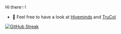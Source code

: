 <!--
**a-t-0/a-t-0** is a ✨ _special_ ✨ repository because its `README.md` (this file) appears on your GitHub profile.
-->
Hi there✨!
- 🤔 Feel free to have a look at [Hiveminds](https://github.com/hiveminds) and [TruCol](https://trucol.io/protocol/)

[![GitHub Streak](https://streak-stats.demolab.com/?user=a-t-0&theme=radical)](https://git.io/streak-stats)

